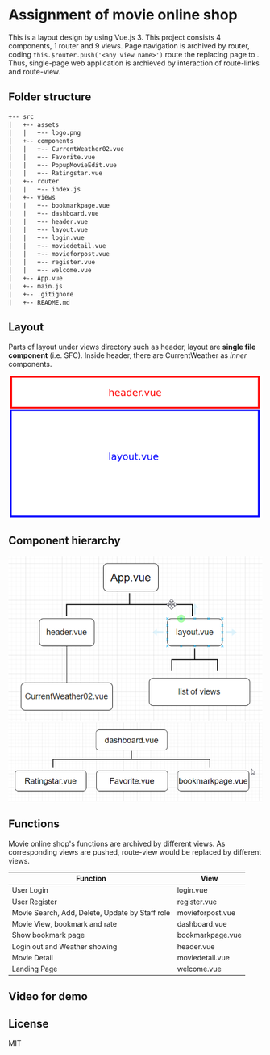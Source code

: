 # Assignment of movie online shop

   This is a layout design by using Vue.js 3. This project consists 4 components, 1 router and 9 views. Page navigation is archived by router, coding ```this.$router.push('<any view name>')``` route the replacing page to <router-view>. Thus, single-page web application is archieved by interaction of route-links and route-view.

## Folder structure

```
+-- src
|   +-- assets
|   |   +-- logo.png
|   +-- components
|   |   +-- CurrentWeather02.vue
|   |   +-- Favorite.vue
|   |   +-- PopupMovieEdit.vue
|   |   +-- Ratingstar.vue
|   +-- router
|   |   +-- index.js
|   +-- views
|   |   +-- bookmarkpage.vue
|   |   +-- dashboard.vue
|   |   +-- header.vue
|   |   +-- layout.vue
|   |   +-- login.vue
|   |   +-- moviedetail.vue
|   |   +-- movieforpost.vue
|   |   +-- register.vue
|   |   +-- welcome.vue
|   +-- App.vue
|   +-- main.js
|   +-- .gitignore
|   +-- README.md

```

## Layout
Parts of layout under views directory such as header, layout are **single file component** (i.e. SFC). Inside header, there are CurrentWeather as *inner* components.

![layout](./images/layout_movie.png)

## Component hierarchy
![hierarchy](./images/hierarchy01.png)
![hierarchy](./images/hierarchy02.png)

## Functions

Movie online shop's functions are archived by different views. As corresponding views are pushed, route-view would be replaced by different views.

| Function | View |
| ------ | ------ |
| User Login | login.vue |
| User Register | register.vue |  
| Movie Search, Add, Delete, Update by Staff role | movieforpost.vue |
| Movie View, bookmark and rate | dashboard.vue |
| Show bookmark page | bookmarkpage.vue |  
| Login out and Weather showing | header.vue |
| Movie Detail | moviedetail.vue |
| Landing Page | welcome.vue |

## Video for demo

## License

MIT

